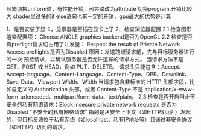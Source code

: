 频繁切换uniform值，有性能开销，可尝试改为attribute
切换program,开销比较大
shader里过多的if else语句也有一定的开销，gpu最大的优势是计算

1、是否安装了显卡，显示器是否插在显卡上了
2、检查浏览器配置
    2.1 检查图形渲染配置项： Choose ANGLE graphics backend是否为OpenGL
    2.2 检查是否有preflight请求切占用了并发量： Respect the result of Private Network Access preflights是否为Disabled
        原因：发送跨域请求前，先与目标服务器进行的一次 预检请求，以确认服务器是否允许这样的请求方式。
             当请求方法不是 GET、POST 或 HEAD，例如 PUT、DELETE。
             请求头只能包含：Accept、Accept-language、Content-Language、Content-Type、DPR、Downlink、Save-Data、Viewport-Width、Width
             当请求包含非标准的 HTTP 头部字段，比如自定义的 Authorization 头部，或者 Content-Type 不是 application/x-www-form-urlencoded、multipart/form-data、text/plain。
    2.3 检查是否开启阻止不安全的私有网络请求：Block insecure private network requests 是否为Disabled
        "不安全的私有网络请求" 指的是从安全上下文（如HTTPS页面）发起的，但目标资源位于私有网络（如localhost、私有IP地址等）且通过非安全协议（如HTTP）访问的请求。

